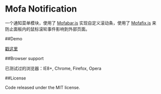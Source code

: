 Mofa Notification
=================

一个通知菜单模块，使用了 [Mofabar.js](http://weylin.me/mofa-bar) 实现自定义滚动条，使用了 [Mofafix.js](http://weylin.me/mofa-fix) 来防止面板内的鼠标滚轮事件影响到外部页面。

##Demo

[戳这里](http://0q0.github.io/mofa-notification/)

##Browser support

已测试过的浏览器：IE8+, Chrome, Firefox, Opera

##License

Code released under the MIT license.
